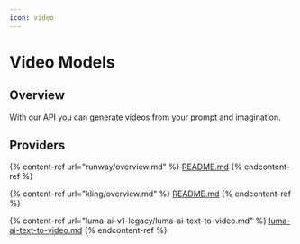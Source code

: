 ```yaml
---
icon: video
---
```


# Video Models

## Overview

With our API you can generate videos from your prompt and imagination.

## Providers

{% content-ref url="runway/overview.md" %}
[README.md](runway/overview.md)
{% endcontent-ref %}

{% content-ref url="kling/overview.md" %}
[README.md](kling/overview.md)
{% endcontent-ref %}

{% content-ref url="luma-ai-v1-legacy/luma-ai-text-to-video.md" %}
[luma-ai-text-to-video.md](luma-ai-v1-legacy/luma-ai-text-to-video.md)
{% endcontent-ref %}
